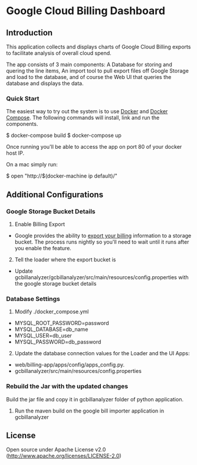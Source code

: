 # Google Cloud Billing Dashboard

## Introduction
This application collects and displays charts of Google Cloud Billing exports to facilitate analysis of overall cloud spend.

The app consists of 3 main components: A Database for storing and quering the line items, An import tool to pull export files off Google Storage and load to the database, and of course the Web UI that queries the database and displays the data.

### Quick Start
The easiest way to try out the system is to use [Docker](https://docs.docker.com/) and [Docker Compose](https://docs.docker.com/compose/). The following commands will install, link and run the components.

  $ docker-compose build
  $ docker-compose up

Once running you'll be able to access the app on port 80 of your docker host IP.

On a mac simply run:

  $ open "http://$(docker-machine ip default)/"



## Additional Configurations

###  Google Storage Bucket Details
1. Enable Billing Export
  - Google provides the ability to [export your billing](https://support.google.com/cloud/answer/6293835?rd=1) information to a storage bucket. The process runs nightly so you'll need to wait until it runs after you enable the feature.
2. Tell the loader where the export bucket is
  - Update gcbillanalyzer/gcbillanalyzer/src/main/resources/config.properties with the google storage bucket details

### Database Settings
1. Modify ./docker_compose.yml
  * MYSQL_ROOT_PASSWORD=password
  * MYSQL_DATABASE=db_name
  * MYSQL_USER=db_user
  * MYSQL_PASSWORD=db_password
2. Update the database connection values for the Loader and the UI Apps:
  - web/billing-app/apps/config/apps_config.py.
  - gcbillanalyzer/src/main/resources/config.properties


### Rebuild the Jar with the updated changes
Build the jar file and copy it in gcbillanalyzer folder of python application.
  1. Run the maven build on the google bill importer application in gcbillanalyzer






## License
Open source under Apache License v2.0 (http://www.apache.org/licenses/LICENSE-2.0)





